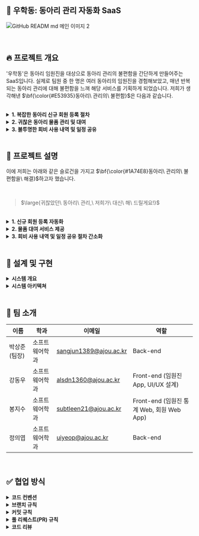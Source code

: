 ## 📌 우학동: 동아리 관리 자동화 SaaS

![GitHub READM md 메인 이미지 2](https://github.com/user-attachments/assets/125c6c5c-512f-47a9-ab14-f08e229ac016)

</br>

## 🔥 프로젝트 개요

'우학동'은 동아리 임원진을 대상으로 동아리 관리의 불편함을 간단하게 만들어주는 SaaS입니다. 실제로 팀원 중 한 명은 여러 동아리의 임원진을 경험해보았고, 매년 반복되는 동아리 관리에 대해 불편함을 느껴 해당 서비스를 기획하게 되었습니다. 저희가 생각해낸 $\bf{\color{#E53935}동아리\ 관리의\ 불편함}$은 다음과 같습니다.

</br>

<details> 
<summary><b>1. 복잡한 동아리 신규 회원 등록 절차</b></summary> 

</br>
  
대다수의 임원진은 신규 회원을 등록하기 위해 5단계의 절차를 수행합니다.
- 구글 폼 생성
- 구글 폼 배포
- 동아리 회비 계좌 내역 확인
- 동아리 회비 납부 회원 확인
- 카카오톡 단체 채팅방 초대

이러한 5단계의 절차는 매 학기 신규 회원을 등록하기 위해 이루어집니다. 이 과정에서 많은 시간이 발생하며, 학업을 병행해야 하는 임원진의 입장에서 복잡한 신규 회원 등록 절차는 부담으로 이어질 수 있습니다.

</br>

</details> 

<details> 
<summary><b>2. 귀찮은 동아리 물품 관리 및 대여</b></summary> 

</br>

각 동아리는 회비를 사용하여 운영에 필요한 동아리 물품을 구매합니다. 이때 물품 관리 체계가 잘 잡혀 있지 않은 동아리는 물품을 관리하기 위해서는 동아리 물품 종이에 수기로 작성하여 관리하거나, 엑셀, 노션 등을 이용해 직접 관리합니다. 만약 회원이 물품을 대여•반납을 희망하고자 할 때도 수기로 직접 대여•반납 상황을 업데이트해야 합니다.

만약 수기로 물품을 관리하는 경우에는 동아리의 모든 인원은 실시간으로 물품 현황을 알 수 없습니다. 그렇기에 물품 대여•반납 과정을 카카오톡으로 연락을 직접 주고받으며 이루어집니다. 이는 물품을 관리하는 임원진, 물품을 대여•반납하는 회원 양측 모두에게 귀찮은 과정입니다.

</br>

</details> 

<details> 
<summary><b>3. 불투명한 회비 사용 내역 및 일정 공유</b></summary>
  
</br>
  
각 대학교의 동아리들은 보통 회비를 엑셀에 기록하며, 동아리 연합회에 회비 사용 내역을 제출하여 감사를 받을 의무가 있습니다. 하지만 회비 사용 내역에 대해서는 동아리 임원진과 연합회에서만 파악이 가능하고, 일반 회원의 경우 회비 사용 내역에 대해 대부분 알 수 없습니다. 이러한 회비 사용 내역의 불투명성은 임원진과 회원 간의 오해와 갈등이 빚어질 수 있습니다.

그리고 현재 대부분의 동아리는 카카오톡 단체 채팅방을 통해 일정 및 공지를 전파하고 있습니다. 하지만 단체 채팅방의 특성상 일정 및 공지를 새로 채팅방에 입장하는 신규 회원은 쉽게 확인하기 어렵습니다. 또 채팅이 쌓이는 단체 채팅방의 내용을 잘 확인하지 않는 회원도 많이 존재합니다.

이러한 특성 때문에 임원진은 새롭게 일정 및 공지를 전파해야 하는 번거로움이 따르게 됩니다.

</details> 

</br>

## 🚀 프로젝트 설명

이에 저희는 아래와 같은 슬로건을 가지고 $\bf{\color{#1A74E8}동아리\ 관리의\ 불편함을\ 해결}$하고자 했습니다.

</br>

> $\large{귀찮았던\ 동아리\ 관리,\ 저희가\ 대신\ 해\ 드릴게요!}$

</br>

<details> 
<summary><b>1. 신규 회원 등록 자동화</b></summary> 

</br>

신규 회원의 회비 납부 이후 임원진이 직접 수행했던 3가지 작업을 자동화하여, 5단계였던 신규 회원 등록 절차를 2단계로 간소화합니다.

- '우학동'을 이용한 동아리 신규 등록
- '우학동'이 제공하는 동아리 전용 페이지 URL 및 QR 코드 배포

'우학동'이 제공하는 URL 및 QR 코드를 배포하기만 하면 동아리 신규 가입 희망자는 제공받은 URL로 이동하여 학교 구글 계정으로 로그인하고, 간단한 인적 사항을 작성하여 우학동에 회원 가입합니다. 이후 회비 납부 버튼을 통해 카카오페이로 회비를 납부하면 동아리 가입이 완료됩니다.

임원진은 기존에 5단계였던 신규 회원 등록 절차를 2단계로 간소화했으며, 신규 가입 희망자의 경우에도 기존의 동아리 가입 방식(구글 폼에 인적 사항 작성 후 회비 납부)에서 변경된 점이 없어 양측 모두에게 간편한 신규 회원 등록 절차를 제공합니다.

</br>

<div align="center">모바일 앱 UI</div>

![1 - 앱](https://github.com/user-attachments/assets/b6611800-becc-4d9d-ba40-9428d00cfb34)

<div align="center">모바일 웹 앱 UI</div>

![1 - 웹](https://github.com/user-attachments/assets/0fcb73f9-dcbc-40f2-bf11-8b040edc21e8)

</br>

</details>

<details> 
<summary><b>2. 물품 대여 서비스 제공</b></summary> 

</br>

임원진은 '우학동' 앱을 통해 간단한 물품 정보를 입력하여 물품을 등록할 수 있습니다. 회원은 동아리 전용 페이지에서 대여하고자 하는 물품을 찾은 후, 대여하기 버튼을 통해 물품을 대여할 수 있습니다. 물품 대여하기를 완료하면 물품이 있는 장소로 이동해 물품을 이용하고, 동일한 페이지에서 반납하기 버튼을 통해 반납하고자 하는 물품의 사진을 촬영하면 반납이 완료됩니다.

이 과정에서 임원진은 앱에서 실시간으로 물품 대여, 반납 및 연체 상황을 알 수 있으며, 회원도 전용 페이지에서 현재 물품의 대여, 반납 상태를 확인할 수 있습니다.

여기서 회원이 대여한 물품을 기간 내에 반납하지 않고, 연체할 경우 대여한 회원의 이메일로 연체 알림이 전송됩니다. 이를 임원진은 앱을 통해 연체 중인 물품과 회원을 알 수 있으며, 등록된 회원 정보를 이용해 곧바로 연락이 가능합니다.

임원진은 이 외에도 필터를 이용해 현재 물품 상태(대여 중, 보관 중, 연체)와 대여 가능 여부(대여 가능, 대여 불가)를 단독으로 확인할 수 있어 물품 관리에 도움을 줍니다.

이를 통해 임원진과 회원 양측 모두에게 간편한 물품 대여 서비스를 제공합니다.

</br>

<div align="center">모바일 앱 UI</div>

![2 - 앱](https://github.com/user-attachments/assets/acfdd9d1-3e92-4dec-b37e-eee5a9c145de)

<div align="center">모바일 웹 앱 UI</div>

![2 - 웹](https://github.com/user-attachments/assets/5d64f84d-07f0-47c1-929e-9c44f3dafa93)

</br>

</details>

<details> 
<summary><b>3. 회비 사용 내역 및 일정 공유 절차 간소화</b></summary> 

</br>

임원진이 '우학동'에서 동아리를 등록하면서 입력한 동아리 회비 계좌를 통해 회비 사용 내역을 앱에서 동기화합니다. 회장 및 총무는 앱을 통해 회비 사용 내역을 업데이트할 수 있으며, 업데이트된 회비 사용 내역은 회원도 동아리 전용 페이지를 통해 확인할 수 있습니다.

이를 통해 투명한 회비 사용 내역을 제공하며, 임원진과 회원 간의 오해나 갈등을 최소화해 줍니다.

또 임원진은 앱을 통해 일정 및 공지를 등록할 수 있으며, 등록하면서 이메일 전송 여부를 결정할 수 있습니다. 만약 이메일 전송을 체크하면 등록하면서 회원들의 이메일로 등록된 일정 및 공지를 전송합니다. 중요한 일정 및 공지의 경우 이미 등록한 후에도 이메일 전송이 가능합니다.

이렇게 단체 채팅방과 분리되어 일정 및 공지를 전파할 수 있어 반복적인 전파를 줄여줍니다.

</br>

<div align="center">모바일 앱 UI</div>

![3 - 앱](https://github.com/user-attachments/assets/fd08c924-2311-4d54-bf35-4ed48f6ee490)

<div align="center">모바일 웹 앱 UI</div>

![3 - 웹](https://github.com/user-attachments/assets/3c7f5e63-5805-4b0d-b495-440d5e18ca36)

</details>

</br>

## 📝 설계 및 구현

<details>
<summary><b>시스템 개요</b></summary>

</br>
  
![시스템 개요](https://github.com/user-attachments/assets/10ed0cc9-c687-4597-bc39-8b0d691df2bf)

</br>

</details>

<details>
<summary><b>시스템 아키텍쳐</b></summary>

</br>

![시스템 아키텍쳐](https://github.com/user-attachments/assets/8aea0c2f-73e3-451d-b47e-f7d3e30e33a2)

</details>

</br>

## 🧐 팀 소개

| 이름 | 학과 | 이메일 | 역할 |
| --- | --- | --- | --- |
| 박상준 (팀장) | 소프트웨어학과 | sangjun1389@ajou.ac.kr | Back-end |
| 강동우 | 소프트웨어학과 | alsdn1360@ajou.ac.kr | Front-end (임원진 App, UI/UX 설계) |
| 봉지수 | 소프트웨어학과 | subtleen21@ajou.ac.kr | Front-end (임원진 통계 Web, 회원 Web App) |
| 정의엽 | 소프트웨어학과 | uiyeop@ajou.ac.kr | Back-end |

</br>

## ✅ 협업 방식

<details>
<summary><b>코드 컨벤션</b></summary>

</br>
  
**Flutter: Dart**

| 구분 | 규칙 |
|------|------|
| Name | • 클래스 이름은 Pascal Case를 사용<br>• 변수 및 함수 이름은 Lower Camel Case를 사용<br>• 상수 이름은 대문자와 언더스코어(_)를 사용 |
| Format | • 라인의 길이는 120자로 제한<br>• 위젯 사용 시 마지막에 콤마(,)를 사용해 자동 코드 정렬에서 줄 바뀜 적용<br>• 들여쓰기는 2칸 사용 |
| 주석 | • 문서에는 /// 사용<br>• 간단한 주석에는 // 사용 |

**React: JavaScript**

| 구분 | 규칙 |
|------|------|
| Name | • 변수 선언 시 const를 기본으로 사용, 필요한 경우에만 let 사용<br>• 객체 및 배열에는 리터럴 표기법 사용<br>• 함수는 함수 표현식을 주로 사용 |
| Format | • 들여쓰기는 2칸 사용<br>• 여러 줄에 걸치는 객체는 쉼표 뒤에 줄 바뀜 적용 |
| 주석 | • 코드의 의도를 설명하는 주석 추가 |

**Spring: Java**

| 구분 | 규칙 |
|------|------|
| 기본 | • Google JAVA Code Convention 준수 |
| 특이사항 | • record 클래스의 경우 유효성 처리 및 가독성 증가를 위해 각 인자마다 한 줄씩 띄어쓰기 진행 |

</br>

</details>

<details>
<summary><b>브랜치 규칙</b></summary>

</br>

**설명**

| 구분 | 규칙 |
|------|------|
| Name | • `WHD-지라이슈번호_태그-브랜치 제목`의 규칙으로 작성<br>• 이슈를 해결하기 위한 브랜치를 만드는 것을 기본으로 함 |
| Tag type | • `feat` : 새로운 기능 추가<br>• `chore` : 사소한 코드 수정<br>• `fix` : 에러 및 버그 수정<br>• `docs` : 문서 수정<br>• `design` : 디자인 관련 코드 추가 및 수정<br>• `refactor` : 코드 리팩토링<br>• `cicd` : 배포 관련 설정 추가 및 수정 |

**예시**

```
WHD-1_feat-add_member_list_page

WHD-12_fix-fix_overflow_in_login_page
```

</br>

</details>

<details>
<summary><b>커밋 규칙</b></summary>

</br>

**설명**

| 구분 | 규칙 |
|------|------|
| Name | • `[WHD-지라이슈번호] 태그: 커밋 제목`의 규칙으로 작성<br>• 작은 단위로 커밋을 작성하는 것을 기본으로 함 |
| Tag type | • `Init` : 프로젝트 생성<br>• `Feat` : 새로운 기능 추가<br>• `Chore` : 사소한 코드 수정<br>• `Fix` : 에러 및 버그 수정<br>• `Docs` : 문서 수정<br>• `Design` : 디자인 관련 코드 추가 및 수정<br>• `Refactor` : 코드 리팩토링<br>• `CI/CD` : 배포 관련 설정 추가 및 수정 |

**예시**

```
[WHD-1] Init: Create project
- 프로젝트 생성
...

[WHD-2] Feat: Add login page
- 로그인 화면 추가소셜 로그인 연결
...
```

</br>

</details>

<details>
<summary><b>풀 리퀘스트(PR) 규칙</b></summary>

</br>

**설명**

| 구분 | 규칙 |
|------|------|
| Name | • `[WHD-지라이슈번호] 태그: PR제목`<br>• 태그는 브랜치의 태그와 동일하게 사용<br>• 내용에는 자신이 작업했던 작업 상세하게 기록<br>• 모바일 및 웹의 경우 작업한 UI 캡쳐본 업로드 |
| Tag type | • `feat` : 새로운 기능 추가<br>• `chore` : 자잘한 코드 수정<br>• `fix` : 에러 및 버그 수정<br>• `docs` : 문서 수정<br>• `design` : 디자인 관련 코드 추가 및 수정<br>• `refactor` : 코드 리팩토링 |

**예시**

```
[WHD-1] Feat: Add member list page

[WHD-12] Fix: Fix overflow in login page
```

</br>

</details>

<details>
<summary><b>코드 리뷰</b></summary>

</br>

| 구분 | 규칙 |
|------|------|
| Front-End | 프론트엔드는 각 개발 환경이 상이하여 정확한 코드 리뷰가 어려울 수 있으나, 코드 리뷰는 여전히 필요하다. 모바일과 웹 PR에서는 서로를 리뷰어로 지정하여 코드 리뷰를 진행한다. 리뷰어는 폴더 명, 파일명, 변수 명 등이 적절하게 사용되었는지 판단하고, 간단한 로직이나 UI 코드에 대해 궁금한 점을 코멘트로 남기며 상호 간의 코드를 학습한다. 모든 코드를 검토한 이후, 리뷰어가 Merge를 승인하면 PR을 작성한 사람이 Merge를 진행한다. |
| Back-End | 백엔드에서는 코드 컨벤션이 잘 준수되었는지, 코드에 오류가 없는지를 면밀히 검토한 후, 필요시 코멘트를 남긴다. 리뷰어가 Merge를 승인하거나 보완 요청을 하면, PR을 작성한 사람이 해당 코멘트를 확인하고 이에 따라 수정한 후 Merge를 진행한다. |

</details>
